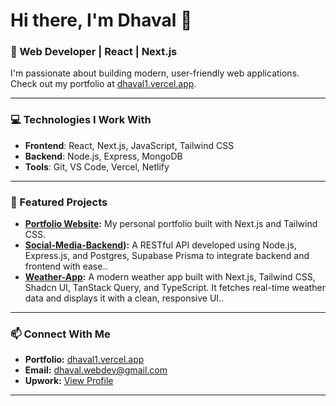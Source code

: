 # Hi there, I'm Dhaval 👋

### 🚀 Web Developer | React | Next.js

I'm passionate about building modern, user-friendly web applications.  
Check out my portfolio at [dhaval1.vercel.app](https://dhaval1.vercel.app).

---

### 💻 Technologies I Work With
- **Frontend**: React, Next.js, JavaScript, Tailwind CSS
- **Backend**: Node.js, Express, MongoDB
- **Tools**: Git, VS Code, Vercel, Netlify

---

### 🌟 Featured Projects
- **[Portfolio Website](https://dhaval1.vercel.app):** My personal portfolio built with Next.js and Tailwind CSS.
- **[Social-Media-Backend](https://github.com/dhaval110/social-media-backend)):** A RESTful API developed using Node.js, Express.js, and Postgres, Supabase Prisma to integrate backend and frontend with ease..
- **[Weather-App](https://klimate-ebon.vercel.app/):** A modern weather app built with Next.js, Tailwind CSS, Shadcn UI, TanStack Query, and TypeScript. It fetches real-time weather data and displays it with a clean, responsive UI..

---

### 📫 Connect With Me
- **Portfolio:** [dhaval1.vercel.app](https://dhaval1.vercel.app)
- **Email:** dhaval.webdev@gmail.com
- **Upwork:** [View Profile](https://www.upwork.com/freelancers/~01107a9cf8317ca04c)

---

